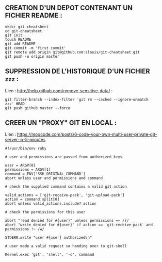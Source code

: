 
## CREATION D'UN DEPOT CONTENANT UN FICHIER README :

    mkdir git-cheatsheet
    cd git-cheatsheet 
    git init
    touch README
    git add README
    git commit -m 'first commit'
    git remote add origin git@github.com:slouis/git-cheatsheet.git
    git push -u origin master

## SUPPRESSION DE L'HISTORIQUE D'UN FICHIER `zzz` :

Lien : http://help.github.com/remove-sensitive-data/ :

    git filter-branch --index-filter 'git rm --cached --ignore-unmatch zzz' HEAD
    git push github master --force

## CREER UN "PROXY" GIT EN LOCAL :

Lien : https://moocode.com/posts/6-code-your-own-multi-user-private-git-server-in-5-minutes

    #!/usr/bin/env ruby
 
    # user and permissions are passed from authorized_keys
 
    user = ARGV[0]
    permissions = ARGV[1]
    command = ENV['SSH_ORIGINAL_COMMAND']
    abort unless user and permissions and command
 
    # check the supplied command contains a valid git action
 
    valid_actions = ['git-receive-pack', 'git-upload-pack']
    action = command.split[0]
    abort unless valid_actions.include? action
 
    # check the permissions for this user
 
    abort "read denied for #{user}" unless permissions =~ /r/
    abort "write denied for #{user}" if action == 'git-receive-pack' and permissions !~ /w/
 
    STDERR.write "user #{user} authorized\n"
 
    # user made a valid request so handing over to git-shell
 
    Kernel.exec 'git', 'shell', '-c', command